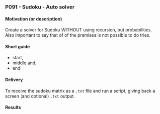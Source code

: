 ### P091 - Sudoku - Auto solver

#### Motivation (or description)
Create a solver for Sudoku WITHOUT using recursion, but probabilities. Also important to say that of of the premises is not possible to do tries.

#### Short guide
* start,
* middle and,
* end

#### Delivery
To receive the sudoku matrix as a `.txt` file and run a script, giving back a screen (and optional) `.txt` output. 

#### Results




